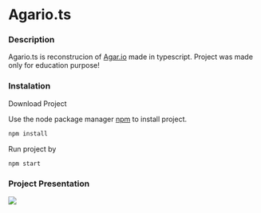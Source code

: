 # Agario.ts

### Description

Agario.ts is reconstrucion of [Agar.io](https://agar.io/) made in typescript.
Project was made only for education purpose!

### Instalation

Download Project


Use the node package manager [npm](https://www.npmjs.com/) to install project.
```bash
npm install
```

Run project by
```
npm start
```

### Project Presentation

![](https://github.com/Kopselek/AgarioTS/presentation.gif)